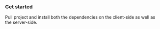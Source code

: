 ### Get started
Pull project and install both the dependencies on the client-side as well as the server-side.
